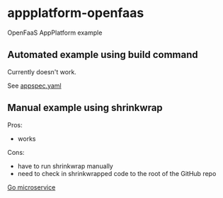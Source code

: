 # appplatform-openfaas

OpenFaaS AppPlatform example

## Automated example using build command

Currently doesn't work.

See [appspec.yaml](appspec.yaml)

## Manual example using shrinkwrap

Pros:
- works

Cons:
- have to run shrinkwrap manually
- need to check in shrinkwrapped code to the root of the GitHub repo

[Go microservice](https://github.com/teamserverless/app-platform-openfaas/)
